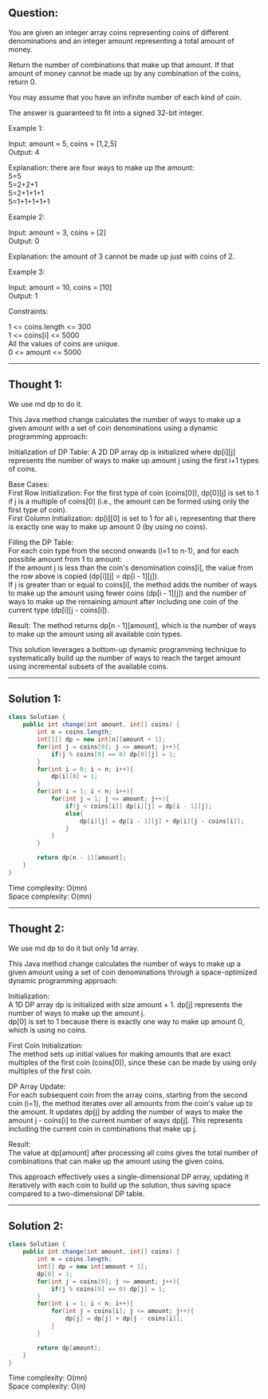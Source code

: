 ## Question:

You are given an integer array coins representing coins of different denominations and an integer amount representing a total amount of money.  

Return the number of combinations that make up that amount. If that amount of money cannot be made up by any combination of the coins, return 0.  

You may assume that you have an infinite number of each kind of coin.  

The answer is guaranteed to fit into a signed 32-bit integer.  

Example 1:  

Input: amount = 5, coins = [1,2,5]  
Output: 4  

Explanation: there are four ways to make up the amount:  
5=5  
5=2+2+1  
5=2+1+1+1  
5=1+1+1+1+1  

Example 2:  

Input: amount = 3, coins = [2]  
Output: 0  

Explanation: the amount of 3 cannot be made up just with coins of 2.  

Example 3:  

Input: amount = 10, coins = [10]  
Output: 1  
 
Constraints:  

1 <= coins.length <= 300  
1 <= coins[i] <= 5000  
All the values of coins are unique.  
0 <= amount <= 5000  

---
## Thought 1:
We use md dp to do it.

This Java method change calculates the number of ways to make up a given amount with a set of coin denominations using a dynamic programming approach:  

Initialization of DP Table: A 2D DP array dp is initialized where dp[i][j] represents the number of ways to make up amount j using the first i+1 types of coins.  

Base Cases:  
First Row Initialization: For the first type of coin (coins[0]), dp[0][j] is set to 1 if j is a multiple of coins[0] (i.e., the amount can be formed using only the first type of coin).  
First Column Initialization: dp[i][0] is set to 1 for all i, representing that there is exactly one way to make up amount 0 (by using no coins).  

Filling the DP Table:  
For each coin type from the second onwards (i=1 to n-1), and for each possible amount from 1 to amount:  
If the amount j is less than the coin's denomination coins[i], the value from the row above is copied (dp[i][j] = dp[i - 1][j]).  
If j is greater than or equal to coins[i], the method adds the number of ways to make up the amount using fewer coins (dp[i - 1][j]) and the number of ways to make up the remaining amount after including one coin of the current type (dp[i][j - coins[i]).  

Result: The method returns dp[n - 1][amount], which is the number of ways to make up the amount using all available coin types.  

This solution leverages a bottom-up dynamic programming technique to systematically build up the number of ways to reach the target amount using incremental subsets of the available coins.

---
## Solution 1:
```Java
class Solution {
    public int change(int amount, int[] coins) {
        int n = coins.length;
        int[][] dp = new int[n][amount + 1];
        for(int j = coins[0]; j <= amount; j++){
            if(j % coins[0] == 0) dp[0][j] = 1;
        }
        for(int i = 0; i < n; i++){
            dp[i][0] = 1;
        }
        for(int i = 1; i < n; i++){
            for(int j = 1; j <= amount; j++){
                if(j < coins[i]) dp[i][j] = dp[i - 1][j];
                else{
                    dp[i][j] = dp[i - 1][j] + dp[i][j - coins[i]];
                }
            }
        }

        return dp[n - 1][amount];
    }
}
```
Time complexity: O(mn)  
Space complexity: O(mn)

---
## Thought 2:
We use md dp to do it but only 1d array.

This Java method change calculates the number of ways to make up a given amount using a set of coin denominations through a space-optimized dynamic programming approach:  

Initialization:  
A 1D DP array dp is initialized with size amount + 1. dp[j] represents the number of ways to make up the amount j.  
dp[0] is set to 1 because there is exactly one way to make up amount 0, which is using no coins.  

First Coin Initialization:  
The method sets up initial values for making amounts that are exact multiples of the first coin (coins[0]), since these can be made by using only multiples of the first coin.  

DP Array Update:  
For each subsequent coin from the array coins, starting from the second coin (i=1), the method iterates over all amounts from the coin's value up to the amount. It updates dp[j] by adding the number of ways to make the amount j - coins[i] to the current number of ways dp[j]. This represents including the current coin in combinations that make up j.  

Result:  
The value at dp[amount] after processing all coins gives the total number of combinations that can make up the amount using the given coins.  

This approach effectively uses a single-dimensional DP array, updating it iteratively with each coin to build up the solution, thus saving space compared to a two-dimensional DP table.

---
## Solution 2:
```Java
class Solution {
    public int change(int amount, int[] coins) {
        int n = coins.length;
        int[] dp = new int[amount + 1];
        dp[0] = 1;
        for(int j = coins[0]; j <= amount; j++){
            if(j % coins[0] == 0) dp[j] = 1;
        }
        for(int i = 1; i < n; i++){
            for(int j = coins[i]; j <= amount; j++){
                dp[j] = dp[j] + dp[j - coins[i]];
            }
        }

        return dp[amount];
    }
}
```
Time complexity: O(mn)  
Space complexity: O(n)
